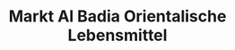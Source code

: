 ---
title: "Markt Al Badia Orientalische Lebensmittel"
url: /bochum/markt-al-badia-orientalische-lebensmittel/
shop: Supermarkt
---